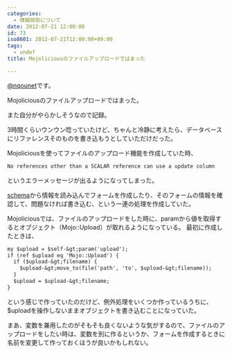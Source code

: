 ```yaml
---
categories:
  - 情報技術について
date: 2012-07-21 12:00:00
id: 73
iso8601: 2012-07-21T12:00:00+09:00
tags:
  - undef
title: Mojoliciousのファイルアップロードではまった

---
```


<p><a href="https://twitter.com/nqounet">@nqounet</a>です。</p>

<p>Mojoliciousのファイルアップロードではまった。</p>

<p>また自分がやらかしそうなので記録。</p>

<p>3時間くらいウンウン唸っていたけど、ちゃんと冷静に考えたら、データベースにリファレンスそのものを書き込もうとしていただけだった。</p>

<p>Mojoliciousを使ってファイルのアップロード機能を作成していた時、</p>

```default
No references other than a SCALAR reference can use a update column
```

<p>というエラーメッセージが出るようになってしまった。</p>

<p><a href="http://e-words.jp/w/E382B9E382ADE383BCE3839E.html">schema</a>から情報を読み込んでフォームを作成したり、そのフォームの情報を確認して、問題なければ書き込む、という一連の処理を作成していた。</p>

<p>Mojoliciousでは、ファイルのアップロードをした時に、paramから値を取得するとオブジェクト（Mojo::Upload）が取れるようになっている。 最初に作成したときは、</p>

```default
my $upload = $self-&gt;param('upload');
if (ref $upload eq 'Mojo::Upload') {
  if ($upload-&gt;filename) {
    $upload-&gt;move_to(file('path', 'to', $upload-&gt;filename));
  }
  $upload = $upload-&gt;filename;
}
```

<p>という感じで作っていたのだけど、例外処理をいくつか作っているうちに、$uploadを操作しないままオブジェクトを書き込むことになっていた。</p>

<p>まあ、変数を兼用したのがそもそも良くないような気がするので、ファイルのアップロードをしたい時は、変数を別に作るというか、フォームを作成するときに名前を変更して作っておくほうが良いかもしれない。</p>
    	